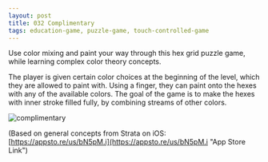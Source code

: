 ```yaml
---
layout: post
title: 032 Complimentary
tags: education-game, puzzle-game, touch-controlled-game
---
```

Use color mixing and paint your way through this hex grid puzzle game, while learning complex color theory concepts. 

The player is given certain color choices at the beginning of the level, which they are allowed to paint with. Using a finger, they can paint onto the hexes with any of the available colors. The goal of the game is to make the hexes with inner stroke filled fully, by combining streams of other colors.

![complimentary](media/images/032_Complimentary.png "Complimentary")

(Based on general concepts from Strata on iOS: [https://appsto.re/us/bN5pM.i](https://appsto.re/us/bN5pM.i "App Store Link")
